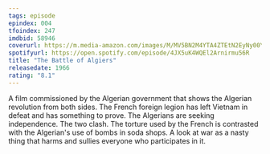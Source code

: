 ```yaml
---
tags: episode
epindex: 004
tfoindex: 247
imdbid: 58946
coverurl: https://m.media-amazon.com/images/M/MV5BN2M4YTA4ZTEtN2EyNy00YTlmLWE4YzYtYjYyYjRkMWM4ZDM0XkEyXkFqcGdeQXVyMjUzOTY1NTc@._V1_SX202_CR0,0,202,300_.jpg
spotifyurl: https://open.spotify.com/episode/4JX5uK4WQEl2Arnirmu56R
title: "The Battle of Algiers"
releasedate: 1966
rating: "8.1"
---
```


A film commissioned by the Algerian government that shows the Algerian revolution from both sides. The French foreign legion has left Vietnam in defeat and has something to prove. The Algerians are seeking independence. The two clash. The torture used by the French is contrasted with the Algerian's use of bombs in soda shops. A look at war as a nasty thing that harms and sullies everyone who participates in it.